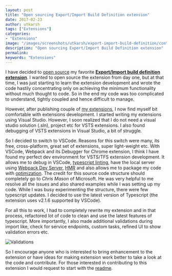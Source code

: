 ```yaml
---
layout: post
title: "Open sourcing Export/Import Build Definition extension"
date: 2017-02-23
author: utkarsh
tags: ["Extensions"]
categories:
- "Extensions"
image: "/images/screenshots/utkarsh/export-import-build-definition/context-menu-new.png"
description: "Open sourcing Export/Import Build Definition extension"
permalink:
keywords: "Extensions"
---
```

I have decided to [open source](https://github.com/onlyutkarsh/ExportImportBuildDefinition) my favorite [**Export/Import build definition extension**](http://bit.ly/exportimportbuild). I wanted to open source the extension from day one, but at that time, I was just starting to learn the extension development and wrote the code hastily concentrating only on achieving the minimum functionality without much thought to code. So in the end my code was too complicated to understand, tightly coupled and hence difficult to manage.

<!--more-->

However, after publishing couple of [my extensions](https://marketplace.visualstudio.com/search?term=publisher%3A%22Utkarsh%20Shigihalli%22&target=VSTS&sortBy=Relevance), I now find myself bit comfortable with extensions development. I started writing my extensions using Visual Studio. However, I soon realized that I do not need a visual studio solution (.sln), project etc for VSTS extensions. I also found debugging of VSTS extensions in Visual Studio, a bit of struggle.

So I decided to switch to VSCode. Reasons for this switch were many, its free, cross-platform, great set of extensions, super light-weight etc. With VSCode, Webpack and its Debugger for Chrome extension, I think I have found my perfect dev environment for VSTS/TFS extension development. It allows me to debug in VSCode, [typescript linting](https://marketplace.visualstudio.com/items?itemName=eg2.tslint), have the local server using [Webpack Dev Server](https://webpack.github.io/docs/webpack-dev-server.html), [HMR](https://webpack.github.io/docs/webpack-dev-server.html#hot-module-replacement) and also allows me to package my code with [optimization](https://webpack.github.io/docs/optimization.html).  The credit for this source code structure should completely go to _Chris Mason_ of Microsoft. He was very helpful to me resolve all the issues and also shared examples while I was setting up my code. While I was busy experimenting the structure, there were few typescript updates. I decided to use the latest version of Typescript (the extension uses v2.1.6 supported by VSCode).

For all this to work, I had to completely rewrite my extension and in that process, refactored lot of code to clean and use the latest features of typescript. More importantly, I also made additional validations during import like, check for service endpoints, custom tasks, refined UI to show validation errors etc.

![Validations]({{site.url}}/images/screenshots/utkarsh/export-import-build-definition/Validations.png)

So I encourage anyone who is interested to bring enhancement to the extension or have ideas for making extension work better to take a look at the code and contribute. For those interested in contributing to this extension I would request to start with the [readme](https://github.com/onlyutkarsh/ExportImportBuildDefinition/blob/master/README.md).